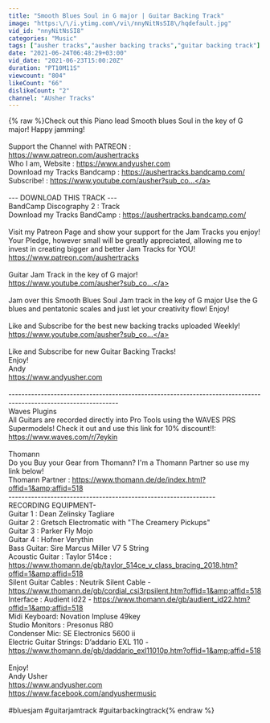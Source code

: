 ```yaml
---
title: "Smooth Blues Soul in G major | Guitar Backing Track"
image: "https:\/\/i.ytimg.com\/vi\/nnyNitNsSI8\/hqdefault.jpg"
vid_id: "nnyNitNsSI8"
categories: "Music"
tags: ["ausher tracks","ausher backing tracks","guitar backing track"]
date: "2021-06-24T06:48:29+03:00"
vid_date: "2021-06-23T15:00:20Z"
duration: "PT10M11S"
viewcount: "804"
likeCount: "66"
dislikeCount: "2"
channel: "AUsher Tracks"
---
```

{% raw %}Check out this Piano lead Smooth blues Soul in the key of G major! Happy jamming!<br /><br />Support the Channel with PATREON : <a rel="nofollow" target="blank" href="https://www.patreon.com/aushertracks">https://www.patreon.com/aushertracks</a><br />Who I am, Website : <a rel="nofollow" target="blank" href="https://www.andyusher.com">https://www.andyusher.com</a><br />Download my Tracks Bandcamp : <a rel="nofollow" target="blank" href="https://aushertracks.bandcamp.com/">https://aushertracks.bandcamp.com/</a><br />Subscribe! : <a rel="nofollow" target="blank" href="https://www.youtube.com/ausher?sub_co...">https://www.youtube.com/ausher?sub_co...</a><br /><br />--- DOWNLOAD THIS TRACK ---<br />BandCamp Discography 2 : Track<br />Download my Tracks BandCamp : <a rel="nofollow" target="blank" href="https://aushertracks.bandcamp.com/">https://aushertracks.bandcamp.com/</a><br /><br />Visit my Patreon Page and show your support for the Jam Tracks you enjoy! Your Pledge, however small will be greatly appreciated, allowing me to invest in creating bigger and better Jam Tracks for YOU! <a rel="nofollow" target="blank" href="https://www.patreon.com/aushertracks">https://www.patreon.com/aushertracks</a><br /><br />Guitar Jam Track in the key of G major!<br /><a rel="nofollow" target="blank" href="https://www.youtube.com/ausher?sub_co...">https://www.youtube.com/ausher?sub_co...</a><br /><br />Jam over this Smooth Blues Soul Jam track in the key of G major Use the G blues and pentatonic scales and just let your creativity flow! Enjoy!<br /><br />Like and Subscribe for the best new backing tracks uploaded Weekly!<br /><a rel="nofollow" target="blank" href="https://www.youtube.com/ausher?sub_co...">https://www.youtube.com/ausher?sub_co...</a><br /><br />Like and Subscribe for new Guitar Backing Tracks!<br />Enjoy!<br />Andy <br /><a rel="nofollow" target="blank" href="https://www.andyusher.com">https://www.andyusher.com</a><br /><br />----------------------------------------------------------------------------------------------------------------<br />Waves Plugins<br />All Guitars are recorded directly into Pro Tools using the WAVES PRS Supermodels! Check it out and use this link for 10% discount!!:<br /><a rel="nofollow" target="blank" href="https://www.waves.com/r/7eykin">https://www.waves.com/r/7eykin</a><br /><br />Thomann<br />Do you Buy your Gear from Thomann? I'm a Thomann Partner so use my link below!  <br />Thomann Partner : <a rel="nofollow" target="blank" href="https://www.thomann.de/de/index.html?offid=1&amp;affid=518">https://www.thomann.de/de/index.html?offid=1&amp;affid=518</a><br />----------------------------------------------------------------<br />RECORDING EQUIPMENT-<br />Guitar 1 : Dean Zelinsky Tagliare<br />Guitar 2 : Gretsch Electromatic with &quot;The Creamery Pickups&quot;<br />Guitar 3 : Parker Fly Mojo<br />Guitar 4 :  Hofner Verythin <br />Bass Guitar: Sire Marcus Miller V7 5 String<br />Acoustic Guitar : Taylor 514ce : <a rel="nofollow" target="blank" href="https://www.thomann.de/gb/taylor_514ce_v_class_bracing_2018.htm?offid=1&amp;affid=518">https://www.thomann.de/gb/taylor_514ce_v_class_bracing_2018.htm?offid=1&amp;affid=518</a><br />Silent Guitar Cables : Neutrik Silent Cable - <a rel="nofollow" target="blank" href="https://www.thomann.de/gb/cordial_csi3rpsilent.htm?offid=1&amp;affid=518">https://www.thomann.de/gb/cordial_csi3rpsilent.htm?offid=1&amp;affid=518</a><br />Interface : Audient id22 - <a rel="nofollow" target="blank" href="https://www.thomann.de/gb/audient_id22.htm?offid=1&amp;affid=518">https://www.thomann.de/gb/audient_id22.htm?offid=1&amp;affid=518</a><br />Midi Keyboard: Novation Impluse 49key <br />Studio Monitors : Presonus R80<br />Condenser Mic: SE Electronics 5600 ii<br />Electric Guitar Strings: D’addario EXL 110 - <a rel="nofollow" target="blank" href="https://www.thomann.de/gb/daddario_exl11010p.htm?offid=1&amp;affid=518">https://www.thomann.de/gb/daddario_exl11010p.htm?offid=1&amp;affid=518</a><br /><br />Enjoy!<br />Andy Usher<br /><a rel="nofollow" target="blank" href="https://www.andyusher.com">https://www.andyusher.com</a> <br /><a rel="nofollow" target="blank" href="https://www.facebook.com/andyushermusic">https://www.facebook.com/andyushermusic</a><br /><br />#bluesjam #guitarjamtrack #guitarbackingtrack{% endraw %}
